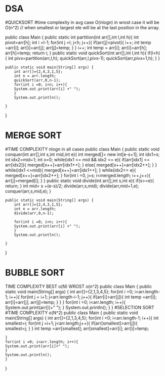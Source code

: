 # DSA
#QUICKSORT
#time complexity
in avg case O(nlogn)
in wrost case it will be O(n^2) // when smallest or largest ele will be at the last position in the array.

public class Main
{
    public static int partition(int arr[],int l,int h){
        int pivot=arr[h];
        int i =l-1;
        for(int j =l; j<h; j++){
            if(arr[j]<pivot){
                i++;
                int temp =arr[i];
                arr[i]=arr[j];
                arr[j]=temp;
            }
        }
        i++;
        int temp = arr[i];
        arr[i]=arr[h];
        arr[h]=temp;
        return i;
    }
    public static void quickSort(int arr[],int l,int h){
        if(l<h){
        int pivx=partition(arr,l,h);
        quickSort(arr,l,pivx-1);
        quickSort(arr,pivx+1,h);
    }
    }
    
	public static void main(String[] args) {
	    int arr[]={2,4,3,1,5};
	    int n = arr.length;
	    quickSort(arr,0,n-1);
	    for(int i =0; i<n; i++){
	    System.out.print(arr[i] +" ");
	    }
	    System.out.println();
		
	}
}
# MERGE SORT
#TIME COMPLEXITY
nlogn in all cases
public class Main
{
    public static void conquer(int arr[],int s,int mid,int e){
      int  merged[]= new int[e-s+1];
      int idx1=s;
      int idx2=mid+1;
      int x=0;
      while(idx1 <= mid && idx2 <= e){
          if(arr[idx1] <= arr[idx2]){
              merged[x++]=arr[idx1++];
          }
          else{
              merged[x++]=arr[idx2++];
          }
      }
      while(idx1 <=mid){
          merged[x++]=arr[idx1++];
      }
      while(idx2<= e){
          merged[x++]=arr[idx2++];
      }
      for(int i =0, j=s; i<merged.length; i++,j++){
          arr[j]=merged[i];
      }
    }
    public static void divide(int arr[],int s,int e){
        if(s>=e){
            return;
        }
        int mid= s +(e-s)/2;
        divide(arr,s,mid);
        divide(arr,mid+1,e);
        conquer(arr,s,mid,e);
    }
    
	public static void main(String[] args) {
	    int arr[]={2,4,3,1,5};
	    int n = arr.length;
	    divide(arr,0,n-1);
	   
	    for(int i =0; i<n; i++){
	    System.out.print(arr[i] +" ");
	    }
	    System.out.println();
		
	}
}
# BUBBLE SORT
TIME COMPLEXITY
BEST o(N)
WROST o(n^2)
public class Main
{
	public static void main(String[] args) {
	int arr[]={2,1,3,4,5};
	for(int i =0; i<arr.length-1; i++){
	    for(int j = i+1; j<arr.length-i-1; j++){
	        if(arr[i]>arr[j]){
	            int temp =arr[i];
	            arr[i]=arr[j];
	            arr[j]=temp;
	        }
	    }
	}
	for(int i =0; i<arr.length; i++){
	System.out.print(arr[i]+" ");
	}
	System.out.println();
	}
}
#SELECTION SORT
#TIME COMPLEXITY
o(N^2)
public class Main
{
	public static void main(String[] args) {
	int arr[]={2,1,3,4,5};
	for(int i =0; i<arr.length-1; i++){
	    int smallest=i;
	    for(int j =i+1; j<arr.length;j++){
	        if(arr[smallest]>arr[j]){
	            smallest=j;
	        }
	    }
	        int temp =arr[smallest];
	        arr[smallest]=arr[i];
	        arr[i]=temp;
	    
	}
	for(int i =0; i<arr.length; i++){
	System.out.print(arr[i]+" ");
	}
	System.out.println();
	}
}

